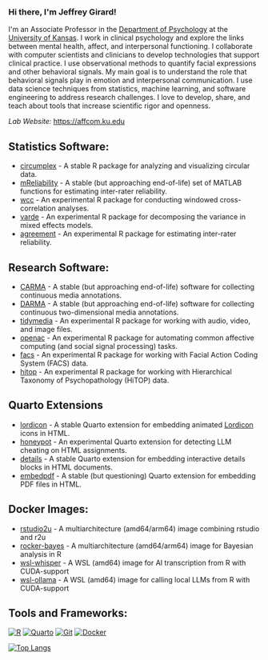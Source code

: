### Hi there, I'm Jeffrey Girard! 

I'm an Associate Professor in the [Department of Psychology][kupsych] at the [University of Kansas][ku]. I work in clinical psychology and explore the links between mental health, affect, and interpersonal functioning. I collaborate with computer scientists and clinicians to develop technologies that support clinical practice. I use observational methods to quantify facial expressions and other behavioral signals. My main goal is to understand the role that behavioral signals play in emotion and interpersonal communication. I use data science techniques from statistics, machine learning, and software engineering to address research challenges. I love to develop, share, and teach about tools that increase scientific rigor and openness.

*Lab Website:* https://affcom.ku.edu

## Statistics Software:
- [circumplex][circumplex] - A stable R package for analyzing and visualizing circular data.
- [mReliability][mreliability] - A stable (but approaching end-of-life) set of MATLAB functions for estimating inter-rater reliability.
- [wcc][wcc] - An experimental R package for conducting windowed cross-correlation analyses.
- [varde][varde] - An experimental R package for decomposing the variance in mixed effects models.
- [agreement][agreement] - An experimental R package for estimating inter-rater reliability.

## Research Software:
- [CARMA][carma] - A stable (but approaching end-of-life) software for collecting continuous media annotations.
- [DARMA][darma] - A stable (but approaching end-of-life) software for collecting continuous two-dimensional media annotations.
- [tidymedia][tidymedia] - An experimental R package for working with audio, video, and image files.
- [openac][openac] - An experimental R package for automating common affective computing (and social signal processing) tasks.
- [facs][facs] - An experimental R package for working with Facial Action Coding System (FACS) data.
- [hitop][hitop] - An experimental R package for working with Hierarchical Taxonomy of Psychopathology (HiTOP) data.

## Quarto Extensions
- [lordicon][lordicon] - A stable Quarto extension for embedding animated [Lordicon](https://www.lordicon.com/icons) icons in HTML.
- [honeypot][honeypot] - An experimental Quarto extension for detecting LLM cheating on HTML assignments.
- [details][details] - A stable Quarto extension for embedding interactive details blocks in HTML documents.
- [embedpdf][embedpdf] - A stable (but questioning) Quarto extension for embedding PDF files in HTML.

## Docker Images:
- [rstudio2u][rstudio2u] - A multiarchitecture (amd64/arm64) image combining rstudio and r2u
- [rocker-bayes][rocker-bayes] - A multiarchitecture (amd64/arm64) image for Bayesian analysis in R
- [wsl-whisper][wsl-whisper] - A WSL (amd64) image for AI transcription from R with CUDA-support
- [wsl-ollama][wsl-ollama] - A WSL (amd64) image for calling local LLMs from R with CUDA-support

## Tools and Frameworks:
[![R](https://img.shields.io/badge/R-%23276DC3.svg?logo=r&logoColor=white)](https://r-project.org) [![Quarto](https://img.shields.io/badge/Quarto-39729E?style=flat&logo=quarto&logoColor=FFFFFF)](https://quarto.org)
[![Git](https://img.shields.io/badge/Git-F05032?logo=git&logoColor=fff)](https://git-scm.com) [![Docker](https://img.shields.io/badge/Docker-2496ED?logo=docker&logoColor=fff)](https://docker.com)

[![Top Langs](https://github-readme-stats.vercel.app/api/top-langs/?username=jmgirard&hide=html)](https://github.com/anuraghazra/github-readme-stats)

[kupsych]: https://psych.ku.edu
[ku]: https://ku.edu
[circumplex]: https://circumplex.jmgirard.com/
[mreliability]: https://mreliability.jmgirard.com
[wcc]: https://github.com/jmgirard/wcc
[varde]: https://github.com/affcomlab/varde
[agreement]: https://github.com/jmgirard/agreement
[carma]: https://carma.jmgirard.com
[darma]: https://darma.jmgirard.com
[tidymedia]: https://github.com/jmgirard/tidymedia
[openac]: https://github.com/jmgirard/openac
[facs]: https://github.com/jmgirard/facs
[hitop]: https://github.com/jmgirard/hitop
[lordicon]: https://github.com/jmgirard/lordicon
[honeypot]: https://github.com/jmgirard/honeypot
[details]: https://github.com/jmgirard/details
[embedpdf]: https://github.com/jmgirard/embedpdf
[rstudio2u]: https://github.com/jmgirard/rstudio2u
[rocker-bayes]: https://github.com/jmgirard/rocker-bayes
[wsl-whisper]: https://github.com/jmgirard/wsl-whisper
[wsl-ollama]: https://github.com/jmgirard/wsl-ollama
